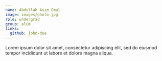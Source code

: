 ```yaml
---
name: Abdullah Asım Emul
image: images/photo.jpg
role: undergrad
group: alum
links:
  github: john-doe
---
```


Lorem ipsum dolor sit amet, consectetur adipiscing elit, sed do eiusmod tempor incididunt ut labore et dolore magna aliqua.
